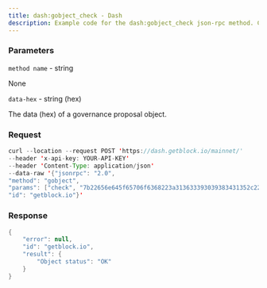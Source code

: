 ```yaml
---
title: dash:gobject_check - Dash
description: Example code for the dash:gobject_check json-rpc method. Сomplete guide on how to use dash:gobject_check json-rpc in GetBlock.io Web3 documentation.
---
```


### Parameters


`method name` - string

None

`data-hex` - string (hex)

The data (hex) of a governance proposal object.

### Request

``` java
curl --location --request POST 'https://dash.getblock.io/mainnet/' 
--header 'x-api-key: YOUR-API-KEY' 
--header 'Content-Type: application/json' 
--data-raw '{"jsonrpc": "2.0",
"method": "gobject",
"params": ["check", "7b22656e645f65706f6368223a313633393039383431352c226e616d65223a224272617a696c513432303231222c227061796d656e745f61646472657373223a225871746671736f44663254376e636842394e55716b71796b766f777a51684c684150222c227061796d656e745f616d6f756e74223a3131302c2273746172745f65706f6368223a313632383739363439352c2274797065223a312c2275726c223a2268747470733a2f2f7777772e6461736863656e7472616c2e6f72672f702f446173684272617a696c513432303231227d"],
"id": "getblock.io"}'
```

###  Response

``` java
{
    "error": null,
    "id": "getblock.io",
    "result": {
        "Object status": "OK"
    }
}
```

